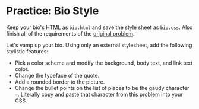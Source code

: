 # Practice: Bio Style
Keep your bio's HTML as `bio.html` and save the style sheet as `bio.css`.
Also finish all of the requirements of the [original problem](/practice/bio.md).

Let's vamp up your bio.
Using only an external stylesheet, add the following stylistic features:
* Pick a color scheme and modify the background, body text, and link text color.
* Change the typeface of the quote.
* Add a rounded border to the picture.
* Change the bullet points on the list of places to be the gaudy  character `☞`.
Literally copy and paste that character from this problem into your CSS.
